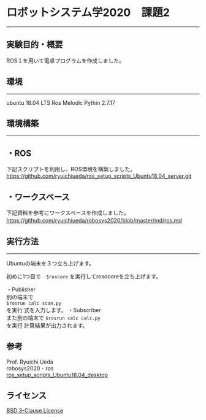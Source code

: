 # ロボットシステム学2020　課題2
___

## 実験目的・概要
ROS１を用いて電卓プログラムを作成しました。

## 環境
___
  ubuntu 18.04 LTS
  Ros Melodic
  Pythin 2.7.17
  
## 環境構築
____
## ・ROS
  下記スクリプトを利用し、ROS環境を構築しました。
  　https://github.com/ryuichiueda/ros_setup_scripts_Ubuntu18.04_server.git
  
## ・ワークスペース
   下記資料を参考にワークスペースを作成しました。
    https://github.com/ryuichiueda/robosys2020/blob/master/md/ros.md
  　
## 実行方法
____
Ubuntuの端末を３つ立ち上げます。

初めに1つ目で　`$roscore` を実行してrosocoreを立ち上げます。

・Publisher <br>
  別の端末で<br>
  `$rosrun calc scan.py`<br>
  を実行
  式を入力します。
・Subscriber<br>
  また別の端末で
  `$rosrun calc calc.py`<br>
  を実行
  計算結果が出力されます。
  
## 参考
  Prof. Ryuichi Ueda<br>
    robosys2020 - ros <br>
    [ros_setup_scripts_Ubuntu18.04_desktop](https://github.com/ryuichiueda/ros_setup_scripts_Ubuntu18.04_server.git)
    
## ライセンス
   [BSD 3-Clause License](https://github.com/YuiTsubaki/calc/blob/main/LICENSE)
  
 
